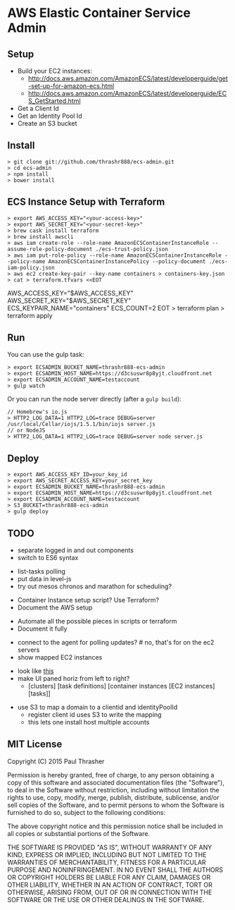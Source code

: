 AWS Elastic Container Service Admin
===================================


Setup
-----

- Build your EC2 instances:
    - http://docs.aws.amazon.com/AmazonECS/latest/developerguide/get-set-up-for-amazon-ecs.html
    - http://docs.aws.amazon.com/AmazonECS/latest/developerguide/ECS_GetStarted.html
- Get a Client Id
- Get an Identity Pool Id
- Create an S3 bucket


Install
-------

    
    > git clone git://github.com/thrashr888/ecs-admin.git
    > cd ecs-admin
    > npm install
    > bower install


ECS Instance Setup with Terraform
---------------------------------

    > export AWS_ACCESS_KEY="<your-access-key>"
    > export AWS_SECRET_KEY="<your-secret-key>"
    > brew cask install terraform
    > brew install awscli
    > aws iam create-role --role-name AmazonECSContainerInstanceRole --assume-role-policy-document ./ecs-trust-policy.json
    > aws iam put-role-policy --role-name AmazonECSContainerInstanceRole --policy-name AmazonECSContainerInstancePolicy --policy-document ./ecs-iam-policy.json
    > aws ec2 create-key-pair --key-name containers > containers-key.json
    > cat > terraform.tfvars <<EOT
AWS_ACCESS_KEY="$AWS_ACCESS_KEY"
AWS_SECRET_KEY="$AWS_SECRET_KEY"
ECS_KEYPAIR_NAME="containers"
ECS_COUNT=2
EOT
    > terraform plan
    > terraform apply

Run
---

You can use the gulp task:

    > export ECSADMIN_BUCKET_NAME=thrashr888-ecs-admin
    > export ECSADMIN_HOST_NAME=https://d3csuswr8p8yjt.cloudfront.net
    > export ECSADMIN_ACCOUNT_NAME=testaccount
    > gulp watch

Or you can run the node server directly (after a `gulp build`):

    // Homebrew's io.js
    > HTTP2_LOG_DATA=1 HTTP2_LOG=trace DEBUG=server /usr/local/Cellar/iojs/1.5.1/bin/iojs server.js
    // or NodeJS
    > HTTP2_LOG_DATA=1 HTTP2_LOG=trace DEBUG=server node server.js


Deploy
------

    > export AWS_ACCESS_KEY_ID=your_key_id
    > export AWS_SECRET_ACCESS_KEY=your_secret_key
    > export ECSADMIN_BUCKET_NAME=thrashr888-ecs-admin
    > export ECSADMIN_HOST_NAME=https://d3csuswr8p8yjt.cloudfront.net
    > export ECSADMIN_ACCOUNT_NAME=testaccount
    > S3_BUCKET=thrashr888-ecs-admin 
    > gulp deploy


TODO
----

+ separate logged in and out components
+ switch to ES6 syntax
- list-tasks polling
- put data in level-js
- try out mesos chronos and marathon for scheduling?
+ Container Instance setup script? Use Terraform?
+ Document the AWS setup
- Automate all the possible pieces in scripts or terraform
- Document it fully
+ connect to the agent for polling updates? # no, that's for on the ec2 servers
+ show mapped EC2 instances
- look like [this](https://www.gosquared.com/blog/reinvent-2014-ec2-container-service-demo)
- make UI paned horiz from left to right?
    - [clusters] [task definitions] [container instances [EC2 instances] [tasks]]
+ use S3 to map a domain to a clientid and identityPoolId
    + register client id uses S3 to write the mapping
    + this lets one install host multiple accounts


MIT License
-----------

Copyright (C) 2015 Paul Thrasher

Permission is hereby granted, free of charge, to any person obtaining a copy of this software and associated documentation files (the "Software"), to deal in the Software without restriction, including without limitation the rights to use, copy, modify, merge, publish, distribute, sublicense, and/or sell copies of the Software, and to permit persons to whom the Software is furnished to do so, subject to the following conditions:

The above copyright notice and this permission notice shall be included in all copies or substantial portions of the Software.

THE SOFTWARE IS PROVIDED "AS IS", WITHOUT WARRANTY OF ANY KIND, EXPRESS OR IMPLIED, INCLUDING BUT NOT LIMITED TO THE WARRANTIES OF MERCHANTABILITY, FITNESS FOR A PARTICULAR PURPOSE AND NONINFRINGEMENT. IN NO EVENT SHALL THE AUTHORS OR COPYRIGHT HOLDERS BE LIABLE FOR ANY CLAIM, DAMAGES OR OTHER LIABILITY, WHETHER IN AN ACTION OF CONTRACT, TORT OR OTHERWISE, ARISING FROM, OUT OF OR IN CONNECTION WITH THE SOFTWARE OR THE USE OR OTHER DEALINGS IN THE SOFTWARE.